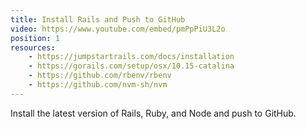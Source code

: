 ```yaml
---
title: Install Rails and Push to GitHub
video: https://www.youtube.com/embed/pmPpPiU3L2o
position: 1
resources:
    - https://jumpstartrails.com/docs/installation
    - https://gorails.com/setup/osx/10.15-catalina
    - https://github.com/rbenv/rbenv
    - https://github.com/nvm-sh/nvm 
---
```

Install the latest version of Rails, Ruby, and Node and push to GitHub.
